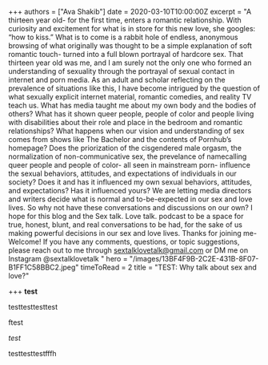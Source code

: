 +++
authors = ["Ava Shakib"]
date = 2020-03-10T10:00:00Z
excerpt = "A thirteen year old- for the first time, enters a romantic relationship. With curiosity and excitement for what is in store for this new love, she googles: “how to kiss.” What is to come is a rabbit hole of endless, anonymous browsing of what originally was thought to be a simple explanation of soft romantic touch- turned into a full blown portrayal of hardcore sex. That thirteen year old was me, and I am surely not the only one who formed an understanding of sexuality through the portrayal of sexual contact in internet and porn media. As an adult and scholar reflecting on the prevalence of situations like this, I have become intrigued by the question of what sexually explicit internet material, romantic comedies, and reality TV teach us.   What has media taught me about my own body and the bodies of others? What has it shown queer people, people of color and people living with disabilities about their role and place in the bedroom and romantic relationships? What happens when our vision and understanding of sex comes from shows like The Bachelor and the contents of Pornhub’s homepage?   Does the priorization of the cisgendered male orgasm, the normalization of non-communicative sex, the prevelance of namecalling queer people and people of color- all seen in mainstream porn- influence the sexual behaviors, attitudes, and expectations of individuals in our society? Does it and has it influenced my own sexual behaviors, attitudes, and expectations? Has it influenced yours?  We are letting media directors and writers decide what is normal and to-be-expected in our sex and love lives. So why not have these conversations and discussions on our own? I hope for this blog and the Sex talk. Love talk. podcast to be a space for true, honest, blunt, and real conversations to be had, for the sake of us making powerful decisions in our sex and love lives. Thanks for joining me- Welcome!   If you have any comments, questions, or topic suggestions, please reach out to me through sextalklovetalk@gmail.com or DM me on Instagram @sextalklovetalk "
hero = "/images/13BF4F9B-2C2E-431B-8F07-B1FF1C58BBC2.jpeg"
timeToRead = 2
title = "TEST: Why talk about sex and love?"

+++
**test**

testtesttesttest

ftest

_test_

testtesttestfffh